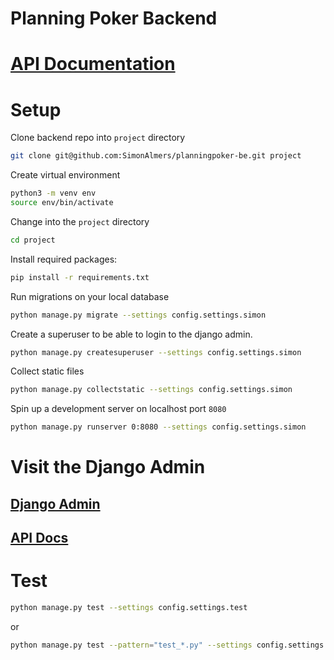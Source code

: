 # Planning Poker Backend

# [API Documentation](./docs/api/endpoints.md)

# Setup

Clone backend repo into `project` directory

```bash
git clone git@github.com:SimonAlmers/planningpoker-be.git project
```

Create virtual environment

```bash
python3 -m venv env
source env/bin/activate
```

Change into the `project` directory

```bash
cd project
```

Install required packages:

```bash
pip install -r requirements.txt
```

Run migrations on your local database

```bash
python manage.py migrate --settings config.settings.simon
```

Create a superuser to be able to login to the django admin.

```bash
python manage.py createsuperuser --settings config.settings.simon
```

Collect static files

```bash
python manage.py collectstatic --settings config.settings.simon
```

Spin up a development server on localhost port `8080`

```bash
python manage.py runserver 0:8080 --settings config.settings.simon
```

# Visit the Django Admin

## [Django Admin](http://localhost:8080/admin/)

## [API Docs](http://localhost:8080/docs/)

# Test

```bash
python manage.py test --settings config.settings.test
```

or

```bash
python manage.py test --pattern="test_*.py" --settings config.settings.test
```
